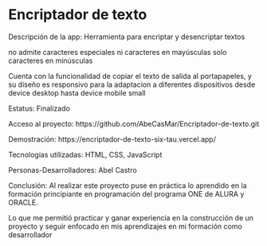 <h1>Encriptador de texto</h1>


<p>Descripción de la app: Herramienta para encriptar y desencriptar textos</p>
<p>no admite caracteres especiales ni caracteres en mayúsculas solo caracteres en minúsculas</p>
<p>Cuenta con la funcionalidad de copiar el texto de salida al portapapeles, y su diseño es responsivo para la adaptacion a diferentes dispositivos desde device desktop hasta device mobile  small </p

<p>Estatus: Finalizado</p>

<p>Acceso al proyecto: https://github.com/AbeCasMar/Encriptador-de-texto.git</p>

<p>Demostración: https://encriptador-de-texto-six-tau.vercel.app/</p>

<p>Tecnologías utilizadas: HTML, CSS, JavaScript</p>

<p>Personas-Desarrolladores: Abel Castro</p>

<p>Conclusión: Al realizar este proyecto puse en práctica lo aprendido en la formación principiante en programación del programa ONE de ALURA y ORACLE.</p>
<p>Lo que me permitió practicar y ganar experiencia en la construcción de un proyecto y seguir enfocado en mis aprendizajes en mi formación como desarrollador</p>
